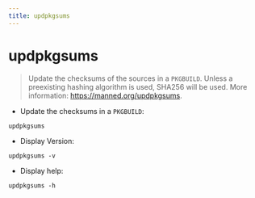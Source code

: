 ```yaml
---
title: updpkgsums
---
```

# updpkgsums

> Update the checksums of the sources in a `PKGBUILD`.
> Unless a preexisting hashing algorithm is used, SHA256 will be used.
> More information: <https://manned.org/updpkgsums>.

- Update the checksums in a `PKGBUILD`:

`updpkgsums`

- Display Version:

`updpkgsums -v`

- Display help:

`updpkgsums -h`
